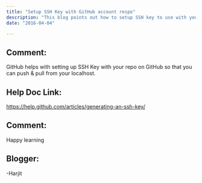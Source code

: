 ```yaml
---
title: "Setup SSH Key with GitHub account respo"
description: "This blog points out how to setup SSH key to use with your GitHub repo to push and pull code."
date: "2016-04-04"

---
```


## Comment: 
GitHub helps with setting up SSH Key with your repo on GitHub so that you can push & pull from your localhost.

## Help Doc Link: 

https://help.github.com/articles/generating-an-ssh-key/

## Comment: 

Happy learning

## Blogger: 

-Harjit

